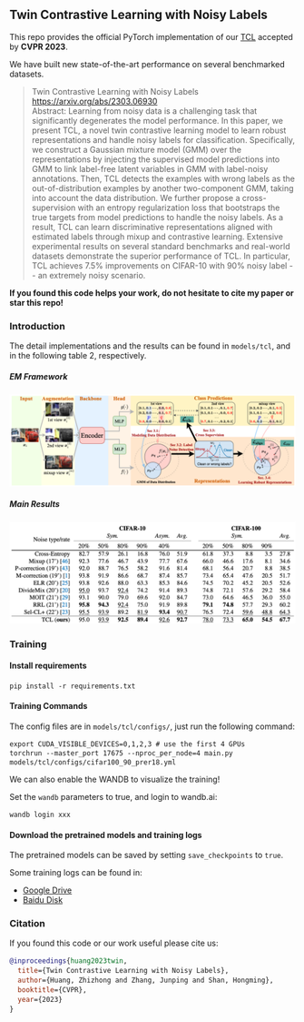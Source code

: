 ## Twin Contrastive Learning with Noisy Labels

This repo provides the official PyTorch implementation of our [TCL](https://arxiv.org/abs/2303.06930) accepted by **CVPR 2023**.

We have built new state-of-the-art performance on several benchmarked datasets.

> Twin Contrastive Learning with Noisy Labels <br>
> https://arxiv.org/abs/2303.06930 <br>
> Abstract: Learning from noisy data is a challenging task that significantly degenerates the model performance. In this paper, we present TCL, a novel twin contrastive learning model to learn robust representations and handle noisy labels for classification. Specifically, we construct a Gaussian mixture model (GMM) over the representations by injecting the supervised model predictions into GMM to link label-free latent variables in GMM with label-noisy annotations. Then, TCL detects the examples with wrong labels as the out-of-distribution examples by another two-component GMM, taking into account the data distribution. We further propose a cross-supervision with an entropy regularization loss that bootstraps the true targets from model predictions to handle the noisy labels. As a result, TCL can learn discriminative representations aligned with estimated labels through mixup and contrastive learning. Extensive experimental results on several standard benchmarks and real-world datasets demonstrate the superior performance of TCL. In particular, TCL achieves 7.5% improvements on CIFAR-10 with 90% noisy label -- an extremely noisy scenario.

**If you found this code helps your work, do not hesitate to cite my paper or star this repo!**

### Introduction

The detail implementations and the results can be found in `models/tcl`, and in the following table 2, respectively.

##### EM Framework

![](imgs/framework.png)

##### Main Results

![](imgs/results.png)

### Training

#### Install requirements

```shell
pip install -r requirements.txt
```

#### Training Commands
The config files are in `models/tcl/configs/`, just run the following command:
```shell
export CUDA_VISIBLE_DEVICES=0,1,2,3 # use the first 4 GPUs
torchrun --master_port 17675 --nproc_per_node=4 main.py models/tcl/configs/cifar100_90_prer18.yml
```

We can also enable the WANDB to visualize the training!

Set the `wandb` parameters to true, and login to wandb.ai:
```shell
wandb login xxx
```

#### Download the pretrained models and training logs

The pretrained models can be saved by setting `save_checkpoints` to `true`.

Some training logs can be found in:
* [Google Drive](https://drive.google.com/drive/folders/1pOA5UPD4jiccW6ySDJqmJj3i6uph00nf?usp=sharing)
* [Baidu Disk](https://pan.baidu.com/s/1_K1PdFue9FtFXO2wbCzuBg?pwd=uhpe)

### Citation

If you found this code or our work useful please cite us:

```bibtex
@inproceedings{huang2023twin,
  title={Twin Contrastive Learning with Noisy Labels},
  author={Huang, Zhizhong and Zhang, Junping and Shan, Hongming},
  booktitle={CVPR},
  year={2023}
}
```
